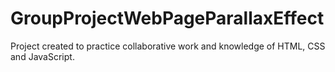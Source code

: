 # GroupProjectWebPageParallaxEffect
Project created to practice collaborative work and knowledge of HTML, CSS and JavaScript.
